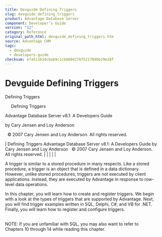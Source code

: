 ```yaml
---
title: Devguide Defining Triggers
slug: devguide_defining_triggers
product: Advantage Database Server
component: Developer’s Guide
version: "12"
category: Reference
original_path_html: devguide_defining_triggers.htm
source: Advantage CHM
tags:
  - devguide
  - developers-guide
checksum: e7a511b3dcbab9c1cb86042787521709bb29e28f
---
```


# Devguide Defining Triggers

Defining Triggers

     Defining Triggers

Advantage Database Server v8.1: A Developers Guide

by Cary Jensen and Loy Anderson

  © 2007 Cary Jensen and Loy Anderson. All rights reserved.

| Defining Triggers  Advantage Database Server v8.1: A Developers Guide  by Cary Jensen and Loy Anderson    © 2007 Cary Jensen and Loy Anderson. All rights reserved. |  |  |  |  |

A trigger is similar to a stored procedure in many respects. Like a stored procedure, a trigger is an object that is defined in a data dictionary. However, unlike stored procedures, triggers are not executed by client applications. Instead, they are executed by Advantage in response to row-level data operations.

In this chapter, you will learn how to create and register triggers. We begin with a look at the types of triggers that are supported by Advantage. Next, you will find trigger examples written in SQL, Delphi, C#, and VB for .NET. Finally, you will learn how to register and configure triggers.

   
NOTE: If you are unfamiliar with SQL, you may also want to refer to Chapters 10 through 14 while reading this chapter.
